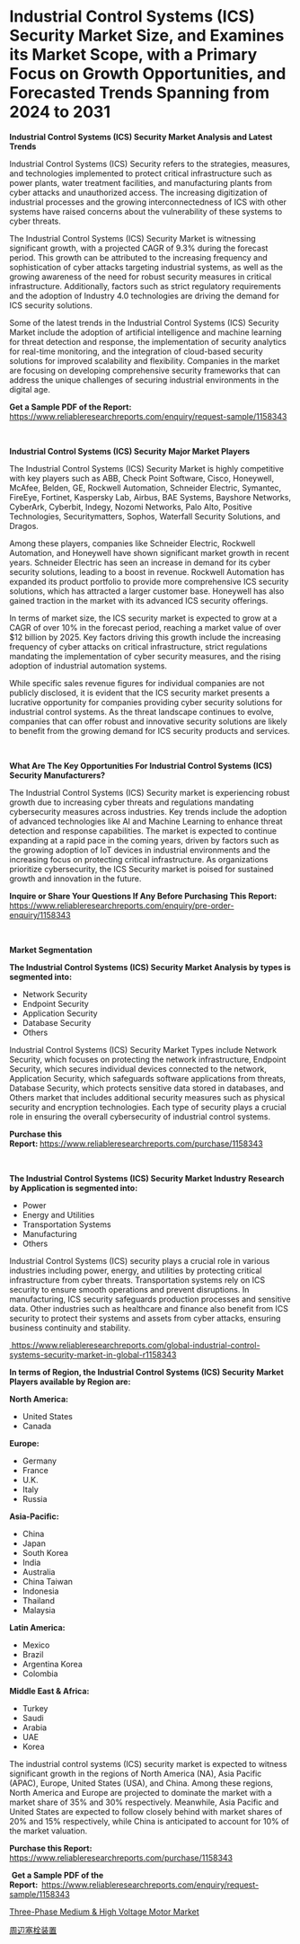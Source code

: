 <p><h1>Industrial Control Systems (ICS) Security Market Size, and Examines its Market Scope, with a Primary Focus on Growth Opportunities, and Forecasted Trends Spanning from 2024 to 2031</h1></p><p><strong>Industrial Control Systems (ICS) Security Market Analysis and Latest Trends</strong></p>
<p><p>Industrial Control Systems (ICS) Security refers to the strategies, measures, and technologies implemented to protect critical infrastructure such as power plants, water treatment facilities, and manufacturing plants from cyber attacks and unauthorized access. The increasing digitization of industrial processes and the growing interconnectedness of ICS with other systems have raised concerns about the vulnerability of these systems to cyber threats.</p><p>The Industrial Control Systems (ICS) Security Market is witnessing significant growth, with a projected CAGR of 9.3% during the forecast period. This growth can be attributed to the increasing frequency and sophistication of cyber attacks targeting industrial systems, as well as the growing awareness of the need for robust security measures in critical infrastructure. Additionally, factors such as strict regulatory requirements and the adoption of Industry 4.0 technologies are driving the demand for ICS security solutions.</p><p>Some of the latest trends in the Industrial Control Systems (ICS) Security Market include the adoption of artificial intelligence and machine learning for threat detection and response, the implementation of security analytics for real-time monitoring, and the integration of cloud-based security solutions for improved scalability and flexibility. Companies in the market are focusing on developing comprehensive security frameworks that can address the unique challenges of securing industrial environments in the digital age.</p></p>
<p><strong>Get a Sample PDF of the Report:&nbsp;</strong> <a href="https://www.reliableresearchreports.com/enquiry/request-sample/1158343">https://www.reliableresearchreports.com/enquiry/request-sample/1158343</a></p>
<p>&nbsp;</p>
<p><strong>Industrial Control Systems (ICS) Security Major Market Players</strong></p>
<p><p>The Industrial Control Systems (ICS) Security Market is highly competitive with key players such as ABB, Check Point Software, Cisco, Honeywell, McAfee, Belden, GE, Rockwell Automation, Schneider Electric, Symantec, FireEye, Fortinet, Kaspersky Lab, Airbus, BAE Systems, Bayshore Networks, CyberArk, Cyberbit, Indegy, Nozomi Networks, Palo Alto, Positive Technologies, Securitymatters, Sophos, Waterfall Security Solutions, and Dragos.</p><p>Among these players, companies like Schneider Electric, Rockwell Automation, and Honeywell have shown significant market growth in recent years. Schneider Electric has seen an increase in demand for its cyber security solutions, leading to a boost in revenue. Rockwell Automation has expanded its product portfolio to provide more comprehensive ICS security solutions, which has attracted a larger customer base. Honeywell has also gained traction in the market with its advanced ICS security offerings.</p><p>In terms of market size, the ICS security market is expected to grow at a CAGR of over 10% in the forecast period, reaching a market value of over $12 billion by 2025. Key factors driving this growth include the increasing frequency of cyber attacks on critical infrastructure, strict regulations mandating the implementation of cyber security measures, and the rising adoption of industrial automation systems.</p><p>While specific sales revenue figures for individual companies are not publicly disclosed, it is evident that the ICS security market presents a lucrative opportunity for companies providing cyber security solutions for industrial control systems. As the threat landscape continues to evolve, companies that can offer robust and innovative security solutions are likely to benefit from the growing demand for ICS security products and services.</p></p>
<p>&nbsp;</p>
<p><strong>What Are The Key Opportunities For Industrial Control Systems (ICS) Security Manufacturers?</strong></p>
<p><p>The Industrial Control Systems (ICS) Security market is experiencing robust growth due to increasing cyber threats and regulations mandating cybersecurity measures across industries. Key trends include the adoption of advanced technologies like AI and Machine Learning to enhance threat detection and response capabilities. The market is expected to continue expanding at a rapid pace in the coming years, driven by factors such as the growing adoption of IoT devices in industrial environments and the increasing focus on protecting critical infrastructure. As organizations prioritize cybersecurity, the ICS Security market is poised for sustained growth and innovation in the future.</p></p>
<p><strong>Inquire or Share Your Questions If Any Before Purchasing This Report:</strong> <a href="https://www.reliableresearchreports.com/enquiry/pre-order-enquiry/1158343">https://www.reliableresearchreports.com/enquiry/pre-order-enquiry/1158343</a></p>
<p>&nbsp;</p>
<p><strong>Market Segmentation</strong></p>
<p><strong>The Industrial Control Systems (ICS) Security Market Analysis by types is segmented into:</strong></p>
<p><ul><li>Network Security</li><li>Endpoint Security</li><li>Application Security</li><li>Database Security</li><li>Others</li></ul></p>
<p><p>Industrial Control Systems (ICS) Security Market Types include Network Security, which focuses on protecting the network infrastructure, Endpoint Security, which secures individual devices connected to the network, Application Security, which safeguards software applications from threats, Database Security, which protects sensitive data stored in databases, and Others market that includes additional security measures such as physical security and encryption technologies. Each type of security plays a crucial role in ensuring the overall cybersecurity of industrial control systems.</p></p>
<p><strong>Purchase this Report:&nbsp;</strong><a href="https://www.reliableresearchreports.com/purchase/1158343">https://www.reliableresearchreports.com/purchase/1158343</a></p>
<p>&nbsp;</p>
<p><strong>The Industrial Control Systems (ICS) Security Market Industry Research by Application is segmented into:</strong></p>
<p><ul><li>Power</li><li>Energy and Utilities</li><li>Transportation Systems</li><li>Manufacturing</li><li>Others</li></ul></p>
<p><p>Industrial Control Systems (ICS) security plays a crucial role in various industries including power, energy, and utilities by protecting critical infrastructure from cyber threats. Transportation systems rely on ICS security to ensure smooth operations and prevent disruptions. In manufacturing, ICS security safeguards production processes and sensitive data. Other industries such as healthcare and finance also benefit from ICS security to protect their systems and assets from cyber attacks, ensuring business continuity and stability.</p></p>
<p><a href="https://www.reliableresearchreports.com/global-industrial-control-systems-security-market-in-global-r1158343">&nbsp;https://www.reliableresearchreports.com/global-industrial-control-systems-security-market-in-global-r1158343</a></p>
<p><strong>In terms of Region, the Industrial Control Systems (ICS) Security Market Players available by Region are:</strong></p>
<p>
    <p> <strong> North America: </strong>
        <ul>
            <li>United States</li>
            <li>Canada</li>
        </ul>
        </p> 
    <p> <strong> Europe: </strong>
        <ul>
            <li>Germany</li>
            <li>France</li>
            <li>U.K.</li>
            <li>Italy</li>
            <li>Russia</li>
        </ul>
        </p> 
    <p> <strong> Asia-Pacific: </strong>
        <ul>
            <li>China</li>
            <li>Japan</li>
            <li>South Korea</li>
            <li>India</li>
            <li>Australia</li>
            <li>China Taiwan</li>
            <li>Indonesia</li>
            <li>Thailand</li>
            <li>Malaysia</li>
        </ul>
        </p> 
    <p> <strong> Latin America: </strong>
        <ul>
            <li>Mexico</li>
            <li>Brazil</li>
            <li>Argentina Korea</li>
            <li>Colombia</li>
        </ul>
        </p> 
    <p> <strong> Middle East & Africa: </strong>
        <ul>
            <li>Turkey</li>
            <li>Saudi</li>
            <li>Arabia</li>
            <li>UAE</li>
            <li>Korea</li>
        </ul>
    </p>
    </p>
<p><p>The industrial control systems (ICS) security market is expected to witness significant growth in the regions of North America (NA), Asia Pacific (APAC), Europe, United States (USA), and China. Among these regions, North America and Europe are projected to dominate the market with a market share of 35% and 30% respectively. Meanwhile, Asia Pacific and United States are expected to follow closely behind with market shares of 20% and 15% respectively, while China is anticipated to account for 10% of the market valuation.</p></p>
<p><strong>Purchase this Report: </strong><a href="https://www.reliableresearchreports.com/purchase/1158343">https://www.reliableresearchreports.com/purchase/1158343</a></p>
<p>&nbsp;<strong>Get a Sample PDF of the Report:&nbsp;&nbsp;</strong><a href="https://www.reliableresearchreports.com/enquiry/request-sample/1158343">https://www.reliableresearchreports.com/enquiry/request-sample/1158343</a></p>
<p><strong></strong></p>
<p><p><a href="https://view.publitas.com/reportprime-1/three-phase-medium-high-voltage-motor-market-size-reveals-the-best-marketing-channels-in-global-industry/">Three-Phase Medium & High Voltage Motor Market</a></p><p><a href="https://github.com/AaronVargas43/Market-Research-Report-List-1/blob/main/688564195365.md">周辺塞栓装置</a></p></p>
